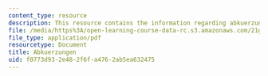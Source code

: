 ```yaml
---
content_type: resource
description: This resource contains the information regarding abkuerzungen.
file: /media/https%3A/open-learning-course-data-rc.s3.amazonaws.com/21g-401-german-i-fall-2008/f0773d932e482f6fa4762ab5ea632475_MIT21G_401F08_abkuerzu.pdf
file_type: application/pdf
resourcetype: Document
title: Abkuerzungen
uid: f0773d93-2e48-2f6f-a476-2ab5ea632475
---
```

